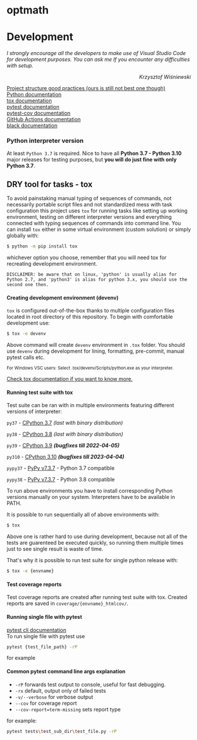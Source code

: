 # optmath

# Development

<i>I strongly encourage all the developers to make use of Visual Studio Code
for development purposes. You can ask me If you encounter any difficulties with
setup.

<div style="text-align: right"> Krzysztof Wiśniewski </div></i>

[Project structure good practices (ours is still not best one though)](https://docs.pytest.org/en/6.2.x/goodpractices.html)<br/>
[Python documentation](https://docs.python.org/3/)<br/>
[tox documentation](https://tox.wiki/en/latest/)<br/>
[pytest documentation](https://docs.pytest.org/en/6.2.x/contents.html)<br/>
[pytest-cov documentation](https://pytest-cov.readthedocs.io/en/latest/)<br/>
[GitHub Actions documentation](https://docs.github.com/en/actions)<br/>
[black documentation](https://black.readthedocs.io/en/stable/)<br/>

### Python interpreter version

At least `Python 3.7` is required. Nice to have all **Python 3.7 - Python
3.10** major releases for testing purposes, but **you will do just fine with
only Python 3.7**.

## DRY tool for tasks - tox

To avoid painstaking manual typing of sequences of commands, not necessarily
portable script files and not standardized mess with task configuration this
project uses `tox` for running tasks like setting up working environment,
testing on different interpreter versions and everything connected with typing
sequences of commands into command line. You can install `tox` either in some
virtual environment (custom solution) or simply globally with:

```bash
$ python -m pip install tox
```

whichever option you choose, remember that you will need tox for recreating
development environment.

`DISCLAIMER: be aware that on linux, 'python' is usually alias for Python 2.7, and 'python3' is alias for python 3.x, you should use the second one then.`

#### Creating development environment (devenv)

`tox` is configured out-of-the-box thanks to multiple configuration files
located in root directory of this repository. To begin with comfortable
development use:

```bash
$ tox -e devenv
```

Above command will create `devenv` environment in `.tox` folder. You should use
`devenv` during development for lining, formatting, pre-commit, manual pytest
calls etc.

<small> For Windows VSC users: Select .tox/devenv/Scripts/python.exe as your
interpreter. </small>

[Check tox documentation if you want to know more.](https://tox.wiki/en/latest/)

#### Running test suite with tox

Test suite can be ran with in multiple environments featuring different
versions of interpreter:

`py37` - [CPython 3.7](https://www.python.org/downloads/release/python-379/)
_(last with binary distribution)_

`py38` - [CPython 3.8](https://www.python.org/downloads/release/python-3810/)
_(last with binary distribution)_

`py39` - [CPython 3.9](https://www.python.org/downloads/release/python-399/)
**_(bugfixes till 2022-04-05)_**

`py310` - [CPython 3.10](https://www.python.org/downloads/release/python-3102/)
**_(bugfixes till 2023-04-04)_**

`pypy37` - [PyPy v7.3.7](https://www.pypy.org/download.html) - Python 3.7
compatible

`pypy38` - [PyPy v7.3.7](https://www.pypy.org/download.html) - Python 3.8
compatible

To run above environments you have to install corresponding Python versions
manually on your system. Interpreters have to be available in PATH.

It is possible to run sequentially all of above environments with:

```bash
$ tox
```

Above one is rather hard to use during development, because not all of the
tests are guarenteed be executed quickly, so running them multiple times just
to see single result is waste of time.

That's why it is possible to run test suite for single python release with:

```bash
$ tox -e {envname}
```

#### Test coverage reports

Test coverage reports are created after running test suite with tox. Created
reports are saved in `coverage/{envname}_htmlcov/`.

#### Running single file with pytest

[pytest cli documentation](https://docs.pytest.org/en/6.2.x/reference.html#command-line-flags)<br/>
To run single file with pytest use

```bash
pytest {test_file_path} -rP
```

for example



#### Common pytest command line args explanation

- `-rP` forwards test output to console, useful for fast debugging.
- `-rx` default, output only of failed tests
- `-v/--verbose` for verbose output
- `--cov` for coverage report
- `--cov-report=term-missing` sets report type

for example:

```bash
pytest tests\test_sub_dir\test_file.py -rP
```
